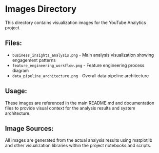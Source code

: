 # Images Directory

This directory contains visualization images for the YouTube Analytics project.

## Files:

- `business_insights_analysis.png` - Main analysis visualization showing engagement patterns
- `feature_engineering_workflow.png` - Feature engineering process diagram
- `data_pipeline_architecture.png` - Overall data pipeline architecture

## Usage:

These images are referenced in the main README.md and documentation files to provide visual context for the analysis results and system architecture.

## Image Sources:

All images are generated from the actual analysis results using matplotlib and other visualization libraries within the project notebooks and scripts.
